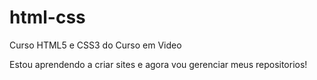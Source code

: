 # html-css
 Curso HTML5 e CSS3 do Curso em Video

 Estou aprendendo a criar sites e agora vou gerenciar meus repositorios!

